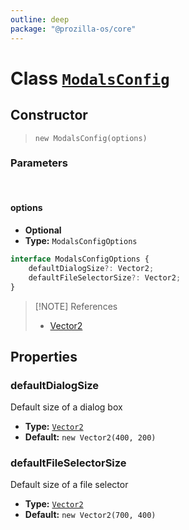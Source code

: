 ```yaml
---
outline: deep
package: "@prozilla-os/core"
---
```


# Class [`ModalsConfig`](https://github.com/prozilla-os/ProzillaOS/blob/main/packages/core/src/features/system/configs/modalsConfig.ts)

## Constructor

> `new ModalsConfig(options)`

### Parameters

<br>

#### options

- **Optional**
- **Type:** `ModalsConfigOptions`

```ts
interface ModalsConfigOptions {
	defaultDialogSize?: Vector2;
	defaultFileSelectorSize?: Vector2;
}
```

> [!NOTE] References
> - [Vector2](/reference/core/classes/utils/vector2)

## Properties

### defaultDialogSize

Default size of a dialog box

- **Type:** [`Vector2`](/reference/core/classes/utils/vector2)
- **Default:** `new Vector2(400, 200)`

### defaultFileSelectorSize

Default size of a file selector

- **Type:** [`Vector2`](/reference/core/classes/utils/vector2)
- **Default:** `new Vector2(700, 400)`
